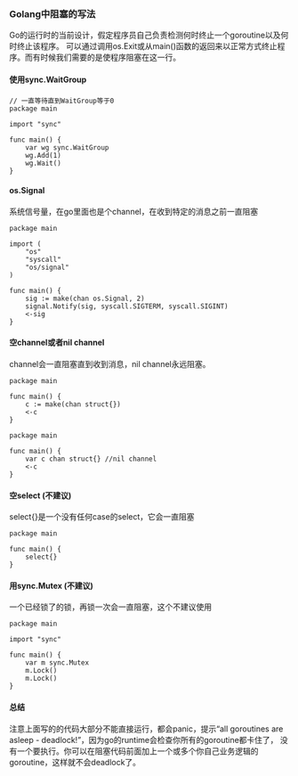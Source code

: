### Golang中阻塞的写法

Go的运行时的当前设计，假定程序员自己负责检测何时终止一个goroutine以及何时终止该程序。 可以通过调用os.Exit或从main()函数的返回来以正常方式终止程序。而有时候我们需要的是使程序阻塞在这一行。

#### 使用sync.WaitGroup
```
// 一直等待直到WaitGroup等于0
package main

import "sync"

func main() {
    var wg sync.WaitGroup
    wg.Add(1)
    wg.Wait()
}
```

#### os.Signal
系统信号量，在go里面也是个channel，在收到特定的消息之前一直阻塞

```
package main

import (
    "os"
    "syscall"
    "os/signal"
)

func main() {
    sig := make(chan os.Signal, 2)
    signal.Notify(sig, syscall.SIGTERM, syscall.SIGINT)
    <-sig
}
```

#### 空channel或者nil channel
channel会一直阻塞直到收到消息，nil channel永远阻塞。
```
package main

func main() {
    c := make(chan struct{})
    <-c
}

package main

func main() {
    var c chan struct{} //nil channel
    <-c
}
```


#### 空select (不建议)
select{}是一个没有任何case的select，它会一直阻塞
```
package main

func main() {
    select{}
}
```

#### 用sync.Mutex (不建议)
一个已经锁了的锁，再锁一次会一直阻塞，这个不建议使用
```
package main

import "sync"

func main() {
    var m sync.Mutex
    m.Lock()
    m.Lock()
}
```


#### 总结
注意上面写的的代码大部分不能直接运行，都会panic，提示“all goroutines are asleep - deadlock!”，因为go的runtime会检查你所有的goroutine都卡住了， 没有一个要执行。你可以在阻塞代码前面加上一个或多个你自己业务逻辑的goroutine，这样就不会deadlock了。
